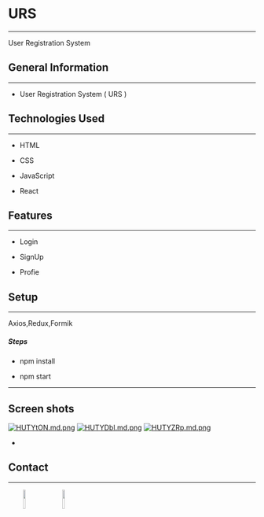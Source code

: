 <h1>URS</h1>
<hr><p>User Registration System</p><h2>General Information</h2>
<hr><ul>
<li>User Registration System ( URS )</li>
</ul><h2>Technologies Used</h2>
<hr><ul>
<li>HTML</li>
</ul><ul>
<li>CSS</li>
</ul><ul>
<li>JavaScript</li>
</ul><ul>
<li>React</li>
</ul><h2>Features</h2>
<hr><ul>
<li>Login</li>
</ul><ul>
<li>SignUp</li>
</ul><ul>
<li>Profie</li>
</ul><h2>Setup</h2>
<hr><p>Axios,Redux,Formik</p><h5>Steps</h5><ul>
<li>npm install</li>
</ul><ul>
<li>npm start</li>




</ul>
<hr/>
<h2>Screen shots</h2>
<a href=""><img src="https://iili.io/HUTYtON.md.png" alt="HUTYtON.md.png" border="0"></a>
<a href=""><img src="https://iili.io/HUTYDbI.md.png" alt="HUTYDbI.md.png" border="0"></a>
<a href=""><img src="https://iili.io/HUTYZRp.md.png" alt="HUTYZRp.md.png" border="0"></a>
<ul>
<li>

</li>
</ul>


<h2>Contact</h2>
<hr><p><span style="margin-right: 30px;"></span><a href="https://www.linkedin.com/in/srinath-madusanka-8a6b77aa/"><img target="_blank" src="https://cdn.jsdelivr.net/gh/devicons/devicon/icons/linkedin/linkedin-original.svg" style="width: 10%;"></a><span style="margin-right: 30px;"></span><a href="https://srinathdevinfo.github.io/"><img target="_blank" src="https://cdn.jsdelivr.net/gh/devicons/devicon/icons/github/github-original.svg" style="width: 10%;"></a></p>